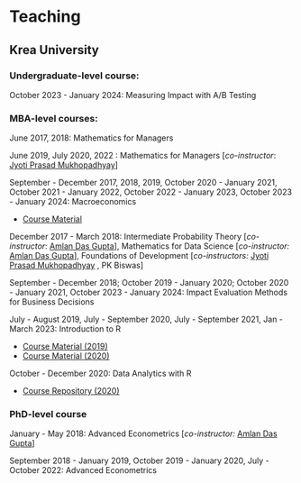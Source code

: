 # Teaching

## **Krea University**


### **Undergraduate-level course:**

October 2023 - January 2024: Measuring Impact with A/B Testing

### **MBA-level courses:**

June 2017, 2018: Mathematics for Managers

June 2019, July 2020, 2022 : Mathematics for Managers [*co-instructor*: [Jyoti Prasad Mukhopadhyay](https://krea.edu.in/ifmrgsb/jyoti-p-mukhopadhyay/)]

September - December 2017, 2018, 2019, October 2020 - January 2021, October 2021 - January 2022, October 2022 - January 2023, October 2023 - January 2024:  Macroeconomics

- [Course Material](https://www.google.com/url?q=https%3A%2F%2Fgithub.com%2Fmishrasumit09%2Fecon502&sa=D&sntz=1&usg=AFQjCNHuZACEKgBSc6NOKBmZ7vq_IegueA)

December 2017 - March 2018: Intermediate Probability Theory [*co-instructor*: [Amlan Das Gupta](https://jgu.edu.in/jsbf/faculty/amlan-das-gupta/)],  Mathematics for Data Science [*co-instructor:* [Amlan Das Gupta](https://jgu.edu.in/jsbf/faculty/amlan-das-gupta/)],  Foundations of Development [*co-instructors:* [Jyoti Prasad Mukhopadhyay](https://krea.edu.in/ifmrgsb/jyoti-p-mukhopadhyay/) , PK Biswas]

September - December 2018; October 2019 - January 2020; October 2020 - January 2021, October 2023 - January 2024: 
Impact Evaluation Methods for Business Decisions

July - August 2019, July - September 2020, July - September 2021, Jan - March 2023: Introduction to R

- [Course Material (2019)](https://www.google.com/url?q=https%3A%2F%2Fwww.dropbox.com%2Fsh%2Flyxeba6cgb8q8b3%2FAABAWHbOvNatBjTBewa5YAUpa%3Fdl%3D0&sa=D&sntz=1&usg=AFQjCNEkZFnp_o056zB506Cn6Sn-c_67dw)
- [Course Material (2020)](https://github.com/sumitrmishra/intro-r-workshop)

October - December 2020: Data Analytics with R

- [Course Repository (2020)](https://github.com/sumitrmishra/data504)

### **PhD-level course**

January - May 2018: Advanced Econometrics [*co-instructor:* [Amlan Das Gupta](https://jgu.edu.in/jsbf/faculty/amlan-das-gupta/)]

September 2018 - January 2019, October 2019 - January 2020, July - October 2022:  Advanced Econometrics 